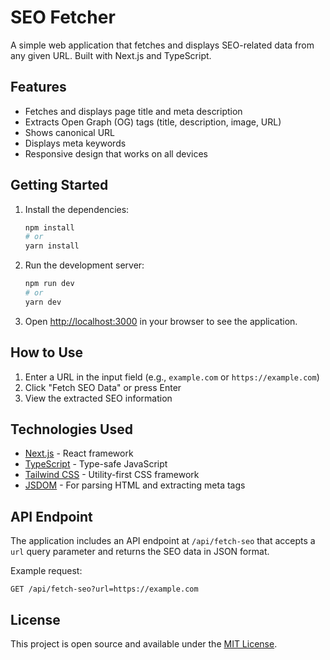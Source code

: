 # SEO Fetcher

A simple web application that fetches and displays SEO-related data from any given URL. Built with Next.js and TypeScript.

## Features

- Fetches and displays page title and meta description
- Extracts Open Graph (OG) tags (title, description, image, URL)
- Shows canonical URL
- Displays meta keywords
- Responsive design that works on all devices

## Getting Started

1. Install the dependencies:
   ```bash
   npm install
   # or
   yarn install
   ```

2. Run the development server:
   ```bash
   npm run dev
   # or
   yarn dev
   ```

3. Open [http://localhost:3000](http://localhost:3000) in your browser to see the application.

## How to Use

1. Enter a URL in the input field (e.g., `example.com` or `https://example.com`)
2. Click "Fetch SEO Data" or press Enter
3. View the extracted SEO information

## Technologies Used

- [Next.js](https://nextjs.org/) - React framework
- [TypeScript](https://www.typescriptlang.org/) - Type-safe JavaScript
- [Tailwind CSS](https://tailwindcss.com/) - Utility-first CSS framework
- [JSDOM](https://github.com/jsdom/jsdom) - For parsing HTML and extracting meta tags

## API Endpoint

The application includes an API endpoint at `/api/fetch-seo` that accepts a `url` query parameter and returns the SEO data in JSON format.

Example request:
```
GET /api/fetch-seo?url=https://example.com
```

## License

This project is open source and available under the [MIT License](LICENSE).
